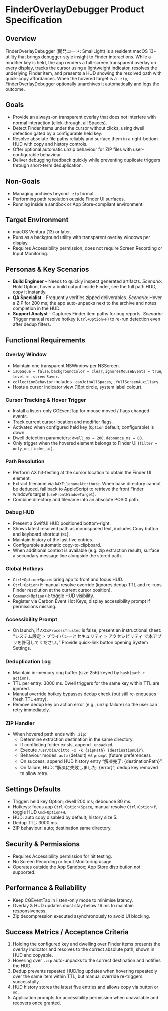 # FinderOverlayDebugger Product Specification

## Overview
FinderOverlayDebugger (開発コード: SmallLight) is a resident macOS 13+ utility that brings debugger-style insight to Finder interactions. While a modifier key is held, the app renders a full-screen transparent overlay on every display, tracks the cursor using a lightweight indicator, resolves the underlying Finder item, and presents a HUD showing the resolved path with quick-copy affordances. When the hovered target is a `.zip`, FinderOverlayDebugger optionally unarchives it automatically and logs the outcome.

## Goals
- Provide an always-on transparent overlay that does not interfere with normal interaction (click-through, all Spaces).
- Detect Finder items under the cursor without clicks, using dwell detection gated by a configurable held key.
- Resolve absolute file paths reliably and surface them in a right-bottom HUD with copy and history controls.
- Offer optional automatic unzip behaviour for ZIP files with user-configurable behaviour.
- Deliver debugging feedback quickly while preventing duplicate triggers through short-term deduplication.

## Non-Goals
- Managing archives beyond `.zip` format.
- Performing path resolution outside Finder UI surfaces.
- Running inside a sandbox or App Store-compliant environment.

## Target Environment
- macOS Ventura (13) or later.
- Runs as a background utility with transparent overlay windows per display.
- Requires Accessibility permission; does not require Screen Recording or Input Monitoring.

## Personas & Key Scenarios
- **Build Engineer** – Needs to quickly inspect generated artifacts. *Scenario:* Hold Option, hover a build output inside Finder, see the full path HUD, copy it instantly.
- **QA Specialist** – Frequently verifies zipped deliverables. *Scenario:* Hover a ZIP for 200 ms; the app auto-unpacks next to the archive and notes completion in the HUD.
- **Support Analyst** – Captures Finder item paths for bug reports. *Scenario:* Trigger manual resolve hotkey (`Ctrl+Option+P`) to re-run detection even after dedup filters.

## Functional Requirements
### Overlay Window
- Maintain one transparent NSWindow per NSScreen.
- `isOpaque = false`, `backgroundColor = clear`, `ignoresMouseEvents = true`, `level = .screenSaver`.
- `collectionBehavior` includes `.canJoinAllSpaces`, `.fullScreenAuxiliary`.
- Hosts a cursor indicator view (16pt circle, system label colour).

### Cursor Tracking & Hover Trigger
- Install a listen-only CGEventTap for mouse moved / flags changed events.
- Track current cursor location and modifier flags.
- Activated when configured held key (`Option` default; configurable) is down.
- Dwell detection parameters: `dwell_ms = 200`, `debounce_ms = 80`.
- Only trigger when the hovered element belongs to Finder UI (`filter = only_on_finder_ui`).

### Path Resolution
- Perform AX hit-testing at the cursor location to obtain the Finder UI element.
- Extract filename via `kAXFilenameAttribute`. When base directory cannot be deduced, fall back to AppleScript to retrieve the front Finder window’s target (`useFrontWindowTarget`).
- Combine directory and filename into an absolute POSIX path.

### Debug HUD
- Present a SwiftUI HUD positioned bottom-right.
- Shows latest resolved path as monospaced text, includes Copy button and keyboard shortcut (`⌘C`).
- Maintain history of the last five entries.
- Configurable automatic copy-to-clipboard.
- When additional context is available (e.g. zip extraction result), surface a secondary message line alongside the stored path.

### Global Hotkeys
- `Ctrl+Option+Space`: bring app to front and focus HUD.
- `Ctrl+Option+P`: manual resolve override (ignores dedup TTL and re-runs Finder resolution at the current cursor position).
- `Command+Option+H`: toggle HUD visibility.
- Register via Carbon Event Hot Keys; display accessibility prompt if permissions missing.

### Accessibility Prompt
- On launch, if `AXIsProcessTrusted` is false, present an instructional sheet: “システム設定 > プライバシーとセキュリティ > アクセシビリティ で本アプリを許可してください。” Provide quick-link button opening System Settings.

### Deduplication Log
- Maintain in-memory ring buffer (size 256) keyed by `hash(path + action)`.
- TTL per entry: 3000 ms. Dwell triggers for the same key within TTL are ignored.
- Manual override hotkey bypasses dedup check (but still re-enqueues fresh TTL entry).
- Remove dedup key on action error (e.g., unzip failure) so the user can retry immediately.

### ZIP Handler
- When hovered path ends with `.zip`:
  - Determine extraction destination in the same directory.
  - If conflicting folder exists, append `_unpacked`.
  - Execute `/usr/bin/ditto -x -k {zipPath} {destinationDir}`.
  - Behaviour modes: `auto` (default) vs `prompt` (future preferences).
  - On success, append HUD history entry “解凍完了: {destinationPath}”.
  - On failure, HUD: “解凍に失敗しました: {error}”; dedup key removed to allow retry.

## Settings Defaults
- Trigger: held key Option; dwell 200 ms; debounce 80 ms.
- Hotkeys: focus app `Ctrl+Option+Space`, manual resolve `Ctrl+Option+P`, toggle HUD `Cmd+Option+H`.
- HUD: auto copy disabled by default; history size 5.
- Dedup TTL: 3000 ms.
- ZIP behaviour: auto; destination same directory.

## Security & Permissions
- Requires Accessibility permission for hit testing.
- No Screen Recording or Input Monitoring usage.
- Operates outside the App Sandbox; App Store distribution not supported.

## Performance & Reliability
- Keep CGEventTap in listen-only mode to minimise latency.
- Overlay & HUD updates must stay below 16 ms to maintain responsiveness.
- Zip decompression executed asynchronously to avoid UI blocking.

## Success Metrics / Acceptance Criteria
1. Holding the configured key and dwelling over Finder items presents the overlay indicator and resolves to the correct absolute path, shown in HUD and copyable.
2. Hovering over `.zip` auto-unpacks to the correct destination and notifies the HUD.
3. Dedup prevents repeated HUD/log updates when hovering repeatedly over the same item within TTL, but manual override re-triggers successfully.
4. HUD history stores the latest five entries and allows copy via button or `⌘C`.
5. Application prompts for accessibility permission when unavailable and recovers once granted.
